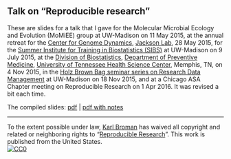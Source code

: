 ## Talk on &ldquo;Reproducible research&rdquo;

These are slides for a talk that I gave for the Molecular Microbial
Ecology and Evolution (MoMiEE) group at UW-Madison on 11 May 2015, at
the annual retreat for the
[Center for Genome Dynamics](http://cgd.jax.org/),
[Jackson Lab](http://www.jax.org/), 28 May 2015, for the
[Summer Institute for Training in Biostatistics (SIBS)](https://www.biostat.wisc.edu/content/summer-institute-training-biostatistics-sibs)
at UW-Madison on 9 July 2015, at the
[Division of Biostatistics](https://www.uthsc.edu/prevmed/biostats.php),
[Department of Preventive Medicine](https://www.uthsc.edu/prevmed),
[University of Tennessee Health Science Center](http://uthsc.edu),
Memphis, TN, on 4 Nov 2015, in the
[Holz Brown Bag seminar series on Research Data Management](http://researchdata.wisc.edu/holz-series/)
at UW-Madison on 18 Nov 2015, and at a Chicago ASA Chapter meeting on
Reproducible Research on 1 Apr 2016.  It was revised a bit each time.

The compiled slides:
[pdf](https://www.biostat.wisc.edu/~kbroman/presentations/repro_research_SIBS2015.pdf) |
[pdf with notes](https://www.biostat.wisc.edu/~kbroman/presentations/repro_research_SIBS2015_withnotes.pdf)

---

To the extent possible under law,
[Karl Broman](http://github.com/kbroman) has waived all copyright and
related or neighboring rights to
&ldquo;[Reproducible Research](https://github.com/kbroman/Talk_ReproRes)&rdquo;.
This work is published from the United States.
<br/>
[![CC0](http://i.creativecommons.org/p/zero/1.0/88x31.png)](http://creativecommons.org/publicdomain/zero/1.0/)
